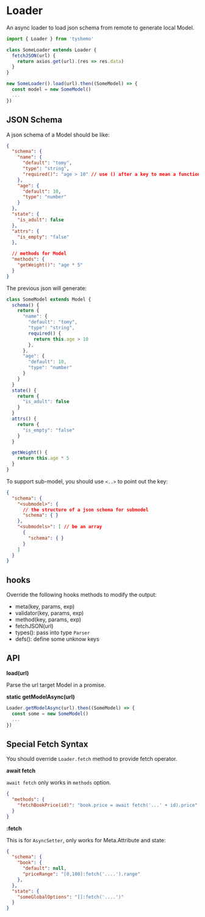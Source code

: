 # Loader

An async loader to load json schema from remote to generate local Model.

```js
import { Loader } from 'tyshemo'

class SomeLoader extends Loader {
  fetchJSON(url) {
    return axios.get(url).(res => res.data)
  }
}

new SomeLoader().load(url).then((SomeModel) => {
  const model = new SomeModel()
  ...
})
```

## JSON Schema

A json schema of a Model should be like:

```json
{
  "schema": {
    "name": {
      "default": "tomy",
      "type": "string",
      "required()": "age > 10" // use () after a key to mean a function attribute
    },
    "age": {
      "default": 10,
      "type": "number"
    }
  },
  "state": {
    "is_adult": false
  },
  "attrs": {
    "is_empty": "false"
  },

  // methods for Model
  "methods": {
    "getWeight()": "age * 5"
  }
}
```

The previous json will generate:

```js
class SomeModel extends Model {
  schema() {
    return {
      "name": {
        "default": "tomy",
        "type": "string",
        required() {
          return this.age > 10
        },
      },
      "age": {
        "default": 10,
        "type": "number"
      }
    }
  }
  state() {
    return {
      "is_adult": false
    }
  }
  attrs() {
    return {
      "is_empty": "false"
    }
  }

  getWeight() {
    return this.age * 5
  }
}
```

To support sub-model, you should use `<..>` to point out the key:

```json
{
  "schema": {
    "<submodel>": {
      // the structure of a json schema for submodel
      "schema": { }
    },
    "<submodels>": [ // be an array
      {
        "schema": { }
      }
    ]
  }
}
```

## hooks

Override the following hooks methods to modify the output:

- meta(key, params, exp)
- validator(key, params, exp)
- method(key, params, exp)
- fetchJSON(url)
- types(): pass into type `Parser`
- defs(): define some unknow keys

## API

**load(url)**

Parse the url target Model in a promise.

**static getModelAsync(url)**

```js
Loader.getModelAsync(url).then((SomeModel) => {
  const some = new SomeModel()
  ...
})
```

## Special Fetch Syntax

You should override `Loader.fetch` method to provide fetch operator.

**await fetch**

`await fetch` only works in `methods` option.

```json
{
  "methods": {
    "fetchBookPrice(id)": "book.price = await fetch('...' + id).price"
  }
}
```

**:fetch**

This is for `AsyncSetter`, only works for Meta.Attribute and state:

```json
{
  "schema": {
    "book": {
      "default": null,
      "priceRange": "[0,100]:fetch('....').range"
    },
  },
  "state": {
    "someGlobalOptions": "[]:fetch('....')"
  }
}
```